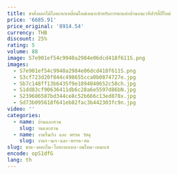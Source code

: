 ```yaml
---
title: ขาตั้งดอกไม้โลหะหกเหลี่ยมใหม่เหมาะสําหรับการตกแต่งบ้านบนเวทีปาร์ตี้ปีใหม่
price: '6685.91'
price_original: '8914.54'
currency: THB
discount: 25%
rating: 5
volume: 88
image: S7e901ef54c9940a2984e06dcd418f611S.png
images:
  - S7e901ef54c9940a2984e06dcd418f611S.png
  - S3cf723d20f844c498655cca0b0874727e.jpg
  - Sb7c148ff13b6435f9e1894040652c58ch.jpg
  - S1dd83cf90636411db6c28a6e5597d86bN.jpg
  - S239686587bd344ce8c52b666c13ed878x.jpg
  - Sd73b095618f641eb82fac3b442303fc9n.jpg
video: ''
categories:
  - name: บ้านและสวน
    slug: านและสวน
  - name: งานรื่นเริง และ พรรค วัสดุ
    slug: งานร-นเร-และ-พรรค-สด
slug: ขาต-งดอกไม-โลหะหกเหล-ยมใหม-เหมาะส
encode: opS1dfG
lang: th
---
```

  